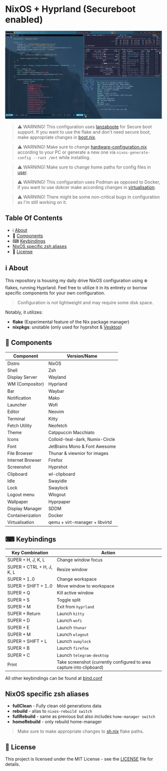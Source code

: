 # NixOS + Hyprland (Secureboot enabled)

![Hyprland screenshot](./images/2024-03-25-005430_hyprshot.png)

> ⚠ WARNING! This configuration uses [lanzaboote](https://github.com/nix-community/lanzaboote) for Secure boot support. If you want to use the flake and don't need secure boot, make appropriate changes in [boot.nix](./system/boot.nix).

> ⚠ WARNING! Make sure to change [hardware-configuration.nix](./hardware-configuration.nix) according to your PC or generate a new one via `nixos-generate-config --root /mnt` while installing.

> ⚠ WARNING! Make sure to change home paths for config files in [user](./user/config).

> ⚠ WARNING! This configuration uses Podman as opposed to Docker, if you want to use dokcer make according changes in [virtualisation](./system/modules/virtualisation.nix).

> ⚠ WARNING! There might be some non-critical bugs in configuration as I'm still working on it.

## Table Of Contents

- ℹ [About](#-about)
- 🔧 [Components](#-components)
- ⌨ [Keybindings](#-keybindings)
- [NixOS specific zsh aliases](#-nixos-specific-zsh-aliases)
- 📖 [License](#-license)

## ℹ About

This repository is housing my daily drive NixOS configuration using ❄️ flakes, running Hyprland. Feel free to utilize it in its entirety or borrow specific components for your own configuration.

> Configuration is not lightweight and may require some disk space.

Notably, it utilizes:

- **flake** (Experimental feature of the Nix package manager)
- **nixpkgs**: unstable (only used for hyprshot & [Vesktop](https://github.com/Vencord/Vesktop))

## 🔧 Components

| Component        | Version/Name                    |
| ---------------- | ------------------------------- |
| Distro           | NixOS                           |
| Shell            | Zsh                             |
| Display Server   | Wayland                         |
| WM (Compositor)  | Hyprland                        |
| Bar              | Waybar                          |
| Notification     | Mako                            |
| Launcher         | Wofi                            |
| Editor           | Neovim                          |
| Terminal         | Kitty                           |
| Fetch Utility    | Neofetch                        |
| Theme            | Catppuccin Macchiato            |
| Icons            | Colloid-teal-dark, Numix-Circle |
| Font             | JetBrains Mono & Font Awesome   |
| File Browser     | Thunar & viewnior for images    |
| Internet Browser | Firefox                         |
| Screenshot       | Hyprshot                        |
| Clipboard        | wl-clipboard                    |
| Idle             | Swayidle                        |
| Lock             | Swaylock                        |
| Logout menu      | Wlogout                         |
| Wallpaper        | Hyprpaper                       |
| Display Manager  | SDDM                            |
| Containerization | Docker                          |
| Virtualisation   | qemu + virt-manager + libvirtd  |

## ⌨ Keybindings

| Key Combination           | Action                                                                |
| ------------------------- | --------------------------------------------------------------------- |
| SUPER + H, J, K, L        | Change window focus                                                   |
| SUPER + CTRL + H, J, K, L | Resize window                                                         |
| SUPER + 1..0              | Change workspace                                                      |
| SUPER + SHIFT + 1..0      | Move window to workspace                                              |
| SUPER + Q                 | Kill active window                                                    |
| SUPER + S                 | Toggle split                                                          |
| SUPER + M                 | Exit from `hyprland`                                                  |
| SUPER + Return            | Launch `kitty`                                                        |
| SUPER + D                 | Launch `wofi`                                                         |
| SUPER + E                 | Launch `thunar`                                                       |
| SUPER + M                 | Launch `wlogout`                                                      |
| SUPER + SHIFT + L         | Launch `swaylock`                                                     |
| SUPER + B                 | Launch `firefox`                                                      |
| SUPER + C                 | Launch `telegram-desktop`                                             |
| Print                     | Take screenshot (currently configured to area capture into clipboard) |

All other keybindings can be found at [bind.conf](./user/config/hypr/bind.conf)

## NixOS specific zsh aliases

- **fullClean** - Fully clean old generations data
- **rebuild** - alias to `nixos-rebuild switch`
- **fullRebuild** - same as previous but also includes `home-manager switch`
- **homeRebuild** - only rebuild home-manager

> Make sure to make appropriate changes to [sh.nix](./user/sh.nix) flake paths.

## 📖 License

This project is licensed under the MIT License - see the [LICENSE](LICENSE) file for details.
